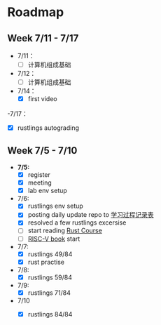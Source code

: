 # Roadmap

## Week 7/11 - 7/17

- 7/11：
  - [ ] 计算机组成基础 
- 7/12：
  - [ ] 计算机组成基础 
- 7/14：
  - [x] first video 

-7/17： 
  - [x] rustlings autograding

## Week 7/5 - 7/10

- **7/5:** 
  - [x] register
  - [x] meeting
  - [X] lab env setup
 
- 7/6: 
  - [x] rustlings env setup
  - [x] posting daily update repo to [学习过程记录表](https://github.com/LearningOS/rust-based-os-comp2022/issues/1)
  - [x] resolved a few rustlings excersise
  - [ ] start reading [Rust Course](https://course.rs/basic/intro.html)  
  - [ ] [RISC-V book](http://riscvbook.com/chinese/RISC-V-Reader-Chinese-v2p1.pdf) start 
  
- 7/7:
  - [x] rustlings 49/84
  - [x] rust practise 

- 7/8:
  - [x] rustlings 59/84

- 7/9:
  - [x] rustlings 71/84

- 7/10
  - [x] rustlings 84/84
  
